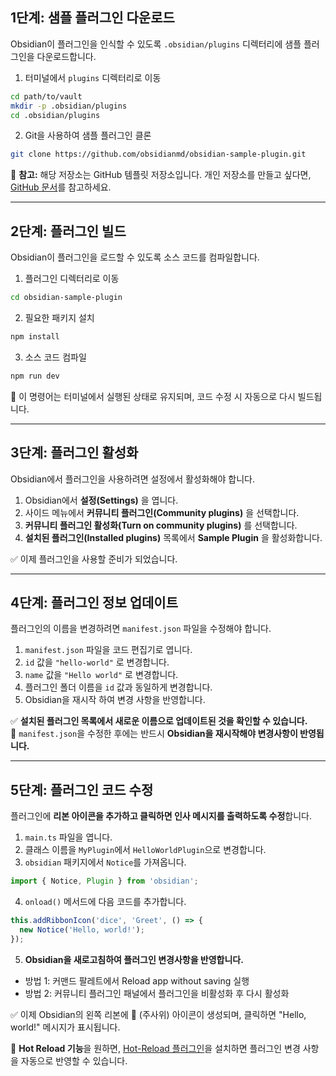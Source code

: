 ## 1단계: 샘플 플러그인 다운로드

Obsidian이 플러그인을 인식할 수 있도록 `.obsidian/plugins` 디렉터리에 샘플 플러그인을 다운로드합니다.

1. 터미널에서 `plugins` 디렉터리로 이동

```bash
cd path/to/vault
mkdir -p .obsidian/plugins
cd .obsidian/plugins
```

2. Git을 사용하여 샘플 플러그인 클론

```bash
git clone https://github.com/obsidianmd/obsidian-sample-plugin.git
```

📌 **참고:** 해당 저장소는 GitHub 템플릿 저장소입니다. 개인 저장소를 만들고 싶다면, [GitHub 문서](https://docs.github.com/en/repositories/creating-and-managing-repositories/creating-a-repository-from-a-template#creating-a-repository-from-a-template)를 참고하세요.

---

## 2단계: 플러그인 빌드

Obsidian이 플러그인을 로드할 수 있도록 소스 코드를 컴파일합니다.

1. 플러그인 디렉터리로 이동

```bash
cd obsidian-sample-plugin
```

2. 필요한 패키지 설치

```bash
npm install
```

3. 소스 코드 컴파일

```bash
npm run dev
```

🔹 이 명령어는 터미널에서 실행된 상태로 유지되며, 코드 수정 시 자동으로 다시 빌드됩니다.

---

## 3단계: 플러그인 활성화

Obsidian에서 플러그인을 사용하려면 설정에서 활성화해야 합니다.

1. Obsidian에서 **설정(Settings)** 을 엽니다.
2. 사이드 메뉴에서 **커뮤니티 플러그인(Community plugins)** 을 선택합니다.
3. **커뮤니티 플러그인 활성화(Turn on community plugins)** 를 선택합니다.
4. **설치된 플러그인(Installed plugins)** 목록에서 **Sample Plugin** 을 활성화합니다.

✅ 이제 플러그인을 사용할 준비가 되었습니다.

---

## 4단계: 플러그인 정보 업데이트

플러그인의 이름을 변경하려면 `manifest.json` 파일을 수정해야 합니다.

1. `manifest.json` 파일을 코드 편집기로 엽니다.
2. `id` 값을 `"hello-world"` 로 변경합니다.
3. `name` 값을 `"Hello world"` 로 변경합니다.
4. 플러그인 폴더 이름을 `id` 값과 동일하게 변경합니다.
5. Obsidian을 재시작 하여 변경 사항을 반영합니다.

✅ **설치된 플러그인 목록에서 새로운 이름으로 업데이트된 것을 확인할 수 있습니다.**  
📌 `manifest.json`을 수정한 후에는 반드시 **Obsidian을 재시작해야 변경사항이 반영됩니다.**

---

## 5단계: 플러그인 코드 수정

플러그인에 **리본 아이콘을 추가하고 클릭하면 인사 메시지를 출력하도록 수정**합니다.

1. `main.ts` 파일을 엽니다.
2. 클래스 이름을 `MyPlugin`에서 `HelloWorldPlugin`으로 변경합니다.
3. `obsidian` 패키지에서 `Notice`를 가져옵니다.

```ts
import { Notice, Plugin } from 'obsidian';
```

4. `onload()` 메서드에 다음 코드를 추가합니다.

```ts
this.addRibbonIcon('dice', 'Greet', () => {
  new Notice('Hello, world!');
});
```

5. **Obsidian을 새로고침하여 플러그인 변경사항을 반영합니다.**
    
- 방법 1: 커맨드 팔레트에서 Reload app without saving 실행
- 방법 2: 커뮤니티 플러그인 패널에서 플러그인을 비활성화 후 다시 활성화

✅ 이제 Obsidian의 왼쪽 리본에 🎲 (주사위) 아이콘이 생성되며, 클릭하면 "Hello, world!" 메시지가 표시됩니다.

📌 **Hot Reload 기능**을 원하면, [Hot-Reload 플러그인](https://github.com/pjeby/hot-reload)을 설치하면 플러그인 변경 사항을 자동으로 반영할 수 있습니다.
